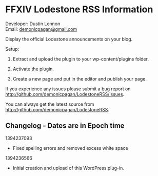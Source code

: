 FFXIV Lodestone RSS Information
=====================================
Developer: Dustin Lennon<br />
Email: <demonicpagan@gmail.com>

Display the official Lodestone announcements on your blog.

Setup:

1. Extract and upload the plugin to your wp-content/plugins folder.

2. Activate the plugin.

3. Create a new page and put <!-- FFXIV_RSS --> in the editor and publish your page.

If you experience any issues please submit a bug report on
<http://github.com/demonicpagan/LodestoneRSS/issues>.

You can always get the latest source from <http://github.com/demonicpagan/LodestoneRSS>.

Changelog - Dates are in Epoch time
-----------------------------------
1394237093

*	Fixed spelling errors and removed excess white space

1394236566

*	Initial creation and upload of this WordPress plug-in.